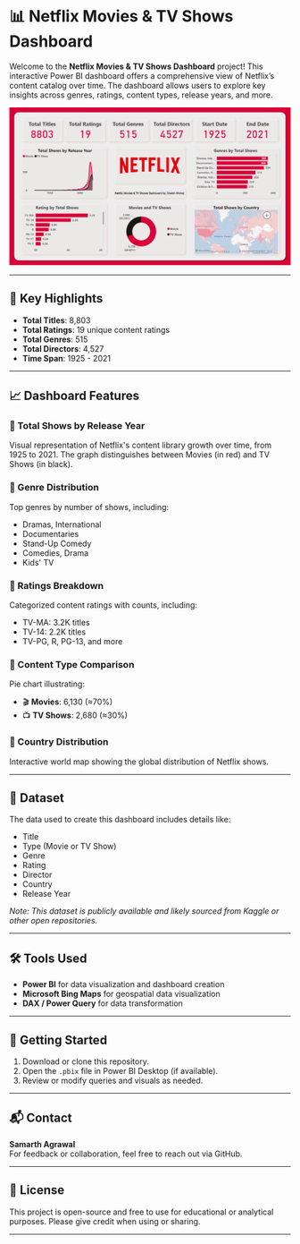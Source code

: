 # 📊 Netflix Movies & TV Shows Dashboard

Welcome to the **Netflix Movies & TV Shows Dashboard** project! This interactive Power BI dashboard offers a comprehensive view of Netflix’s content catalog over time. The dashboard allows users to explore key insights across genres, ratings, content types, release years, and more.

![Netflix Dashboard Preview](./Netflix%20Movies%20and%20TV%20Shows%20Dashboard.png)

---

## 📌 Key Highlights

- **Total Titles**: 8,803
- **Total Ratings**: 19 unique content ratings
- **Total Genres**: 515
- **Total Directors**: 4,527
- **Time Span**: 1925 - 2021

---

## 📈 Dashboard Features

### 🔹 Total Shows by Release Year
Visual representation of Netflix's content library growth over time, from 1925 to 2021. The graph distinguishes between Movies (in red) and TV Shows (in black).

### 🔹 Genre Distribution
Top genres by number of shows, including:
- Dramas, International
- Documentaries
- Stand-Up Comedy
- Comedies, Drama
- Kids' TV

### 🔹 Ratings Breakdown
Categorized content ratings with counts, including:
- TV-MA: 3.2K titles
- TV-14: 2.2K titles
- TV-PG, R, PG-13, and more

### 🔹 Content Type Comparison
Pie chart illustrating:
- 🎬 **Movies**: 6,130 (≈70%)
- 📺 **TV Shows**: 2,680 (≈30%)

### 🔹 Country Distribution
Interactive world map showing the global distribution of Netflix shows.

---

## 📂 Dataset

The data used to create this dashboard includes details like:
- Title
- Type (Movie or TV Show)
- Genre
- Rating
- Director
- Country
- Release Year

*Note: This dataset is publicly available and likely sourced from Kaggle or other open repositories.*

---

## 🛠 Tools Used

- **Power BI** for data visualization and dashboard creation
- **Microsoft Bing Maps** for geospatial data visualization
- **DAX / Power Query** for data transformation

---

## 🚀 Getting Started

1. Download or clone this repository.
2. Open the `.pbix` file in Power BI Desktop (if available).
3. Review or modify queries and visuals as needed.

---

## 📬 Contact

**Samarth Agrawal**  
For feedback or collaboration, feel free to reach out via GitHub.

---

## 📝 License

This project is open-source and free to use for educational or analytical purposes. Please give credit when using or sharing.

---

